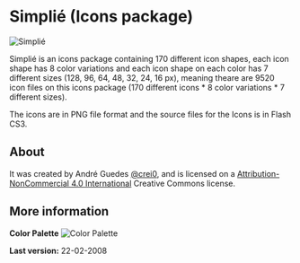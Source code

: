 # Simplié (Icons package)

![Simplié](https://crei0.github.com/images/splash.png)

Simplié is an icons package containing 170 different icon shapes, each icon shape has 8 color variations and each icon shape on each color  has 7 different sizes (128, 96, 64, 48, 32, 24, 16 px), meaning theare are 9520 icon files on this icons package (170 different icons * 8 color variations * 7 different sizes).

The icons are in PNG file format and the source files for the Icons is in Flash CS3.


## About

It was created by André Guedes [@crei0](https://github.com/crei0), and is licensed on a [Attribution-NonCommercial 4.0 International](http://creativecommons.org/licenses/by-nc/4.0/) Creative Commons license.

## More information

**Color Palette**
![Color Palette](https://crei0.github.com/images/color_table.png)

**Last version:** 22-02-2008
